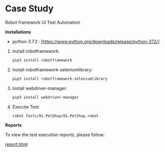 # Case Study

Robot framework UI Test Automation

**Installations**

*   _python 3.7.2 :_ [https://www.python.org/downloads/release/python-372/]

1. Install robotframework:
	
   ```bash
   pip3 install robotframework

2. Install robotframework-seleniumlibrary:

   ```bash
   pip3 install robotframework-seleniumlibrary

3. Install webdriver-manager:

    ```bash
    pip3 install webdriver-manager

4. Execute Test:

   ```bash
   robot Tests/01.PetShop/01.PetShop.robot

**Reports**

To view the test execution reports, please follow:
    
  [report.html](report.html)

    
